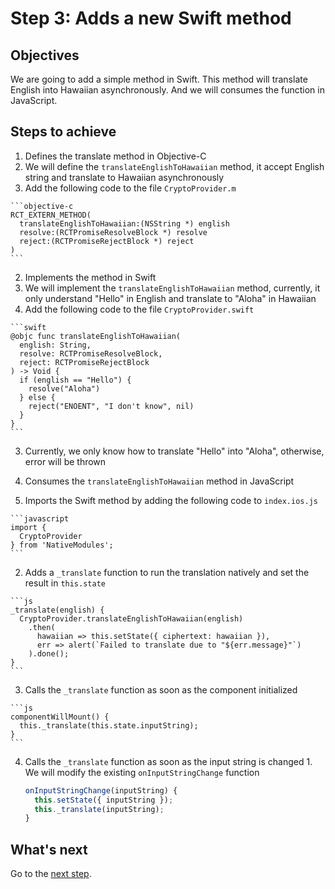 # Step 3: Adds a new Swift method

## Objectives

We are going to add a simple method in Swift. This method will translate English into Hawaiian asynchronously. And we will consumes the function in JavaScript.

## Steps to achieve

1. Defines the translate method in Objective-C
  1. We will define the `translateEnglishToHawaiian` method, it accept English string and translate to Hawaiian asynchronously
  2. Add the following code to the file `CryptoProvider.m`

    ```objective-c
    RCT_EXTERN_METHOD(
      translateEnglishToHawaiian:(NSString *) english
      resolve:(RCTPromiseResolveBlock *) resolve
      reject:(RCTPromiseRejectBlock *) reject
    )
    ```

2. Implements the method in Swift
  1. We will implement the `translateEnglishToHawaiian` method, currently, it only understand "Hello" in English and translate to "Aloha" in Hawaiian
  2. Add the following code to the file `CryptoProvider.swift`

    ```swift
    @objc func translateEnglishToHawaiian(
      english: String,
      resolve: RCTPromiseResolveBlock,
      reject: RCTPromiseRejectBlock
    ) -> Void {
      if (english == "Hello") {
        resolve("Aloha")
      } else {
        reject("ENOENT", "I don't know", nil)
      }
    }
    ```

  3. Currently, we only know how to translate "Hello" into "Aloha", otherwise, error will be thrown

3. Consumes the `translateEnglishToHawaiian` method in JavaScript
  1. Imports the Swift method by adding the following code to `index.ios.js`

    ```javascript
    import {
      CryptoProvider
    } from 'NativeModules';
    ```

  2. Adds a `_translate` function to run the translation natively and set the result in `this.state`

    ```js
    _translate(english) {
      CryptoProvider.translateEnglishToHawaiian(english)
        .then(
          hawaiian => this.setState({ ciphertext: hawaiian }),
          err => alert(`Failed to translate due to "${err.message}"`)
        ).done();
    }
    ```

  3. Calls the `_translate` function as soon as the component initialized

    ```js
    componentWillMount() {
      this._translate(this.state.inputString);
    }
    ```

  4. Calls the `_translate` function as soon as the input string is changed
    1. We will modify the existing `onInputStringChange` function

      ```js
      onInputStringChange(inputString) {
        this.setState({ inputString });
        this._translate(inputString);
      }
      ```

## What's next

Go to the [next step](https://github.com/candrholdings/reactnative-crypto-demo/tree/step-4).